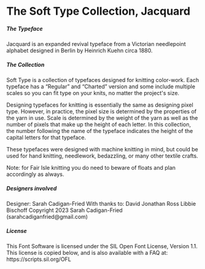 <h1>The Soft Type Collection, Jacquard</h1>

<h5>The Typeface</h5>
<p>Jacquard is an expanded revival typeface from a Victorian needlepoint alphabet designed in Berlin by Heinrich Kuehn circa 1880.</p>

<h5>The Collection</h5>
<p>Soft Type is a collection of typefaces designed for knitting color-work. Each typeface has a “Regular” and “Charted” version and some include multiple scales so you can fit type on your knits, no matter the project's size. </p>

<p>Designing typefaces for knitting is essentially the same as designing pixel type. However, in practice, the pixel size is determined by the properties of the yarn in use. Scale is determined by the weight of the yarn as well as the number of pixels that make up the height of each letter. In this collection, the number following the name of the typeface indicates the height of the capital letters for that typeface. </p>

<p>These typefaces were designed with machine knitting in mind, but could be used for hand knitting, needlework, bedazzling, or many other textile crafts. </p>

<p>Note: for Fair Isle knitting you do need to beware of floats and plan accordingly as always.</p>

<h5>Designers involved</h5>
Designer: Sarah Cadigan-Fried
With thanks to: 
David Jonathan Ross
Libbie Bischoff
Copyright 2023 Sarah Cadigan-Fried (sarahcadiganfried@gmail.com)

<h5>License</h5>
This Font Software is licensed under the SIL Open Font License, Version 1.1. This license is copied below, and is also available with a FAQ at: https://scripts.sil.org/OFL